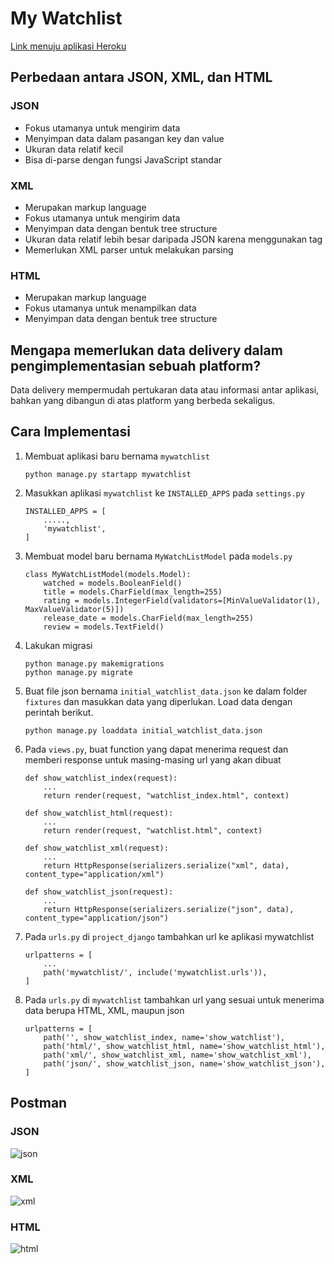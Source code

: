 # My Watchlist

[Link menuju aplikasi Heroku](https://assignment2-django-swas.herokuapp.com/mywatchlist/)

## Perbedaan antara JSON, XML, dan HTML

### JSON

- Fokus utamanya untuk mengirim data
- Menyimpan data dalam pasangan key dan value
- Ukuran data relatif kecil
- Bisa di-parse dengan fungsi JavaScript standar

### XML
- Merupakan markup language
- Fokus utamanya untuk mengirim data
- Menyimpan data dengan bentuk tree structure
- Ukuran data relatif lebih besar daripada JSON karena menggunakan tag
- Memerlukan XML parser untuk melakukan parsing

### HTML

- Merupakan markup language
- Fokus utamanya untuk menampilkan data
- Menyimpan data dengan bentuk tree structure


## Mengapa memerlukan data delivery dalam pengimplementasian sebuah platform?
Data delivery mempermudah pertukaran data atau informasi antar aplikasi, bahkan yang dibangun di atas platform yang berbeda sekaligus.

## Cara Implementasi

1. Membuat aplikasi baru bernama `mywatchlist`
    ```
    python manage.py startapp mywatchlist
    ```

2. Masukkan aplikasi `mywatchlist` ke `INSTALLED_APPS` pada `settings.py`
    ```
    INSTALLED_APPS = [
        .....,
        'mywatchlist',
    ]
    ```

3. Membuat model baru bernama `MyWatchListModel` pada `models.py`
    ```
    class MyWatchListModel(models.Model):
        watched = models.BooleanField()
        title = models.CharField(max_length=255)
        rating = models.IntegerField(validators=[MinValueValidator(1), MaxValueValidator(5)])
        release_date = models.CharField(max_length=255)
        review = models.TextField()
    ```

4. Lakukan migrasi
    ```
    python manage.py makemigrations
    python manage.py migrate
    ```

5. Buat file json bernama `initial_watchlist_data.json` ke dalam folder `fixtures` dan masukkan data yang diperlukan. Load data dengan perintah berikut.
    ```
    python manage.py loaddata initial_watchlist_data.json
    ```

6. Pada `views.py`, buat function yang dapat menerima request dan memberi response untuk masing-masing url yang akan dibuat
    ```
    def show_watchlist_index(request):
        ...
        return render(request, "watchlist_index.html", context)

    def show_watchlist_html(request):
        ...
        return render(request, "watchlist.html", context)
    
    def show_watchlist_xml(request):
        ...
        return HttpResponse(serializers.serialize("xml", data), content_type="application/xml")

    def show_watchlist_json(request):
        ...
        return HttpResponse(serializers.serialize("json", data), content_type="application/json")
    ```
 
 7. Pada `urls.py` di `project_django` tambahkan url ke aplikasi mywatchlist
    ```
    urlpatterns = [
        ...
        path('mywatchlist/', include('mywatchlist.urls')),
    ]
    ```

 8. Pada `urls.py` di `mywatchlist` tambahkan url yang sesuai untuk menerima data berupa HTML, XML, maupun json
    ```
    urlpatterns = [
        path('', show_watchlist_index, name='show_watchlist'),
        path('html/', show_watchlist_html, name='show_watchlist_html'),
        path('xml/', show_watchlist_xml, name='show_watchlist_xml'),
        path('json/', show_watchlist_json, name='show_watchlist_json'),
    ]
    ```
    
## Postman

### JSON
![json](https://user-images.githubusercontent.com/68062339/191516493-8097fc66-f4c9-4c9e-adb8-7faf85445add.png)
### XML
![xml](https://user-images.githubusercontent.com/68062339/191516388-5116da0e-e06f-4c32-91ce-fa0f8dc4ac2e.png)
### HTML
![html](https://user-images.githubusercontent.com/68062339/191516268-c2b0c0cb-86c2-4440-8ad5-e3fbf4edd21d.png)